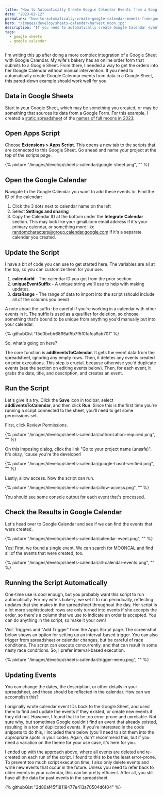 ```yaml
---
title: "How to Automatically Create Google Calendar Events from a Google Sheet"
date: "2023-02-12"
permalink: "how-to-automatically-create-google-calendar-events-from-google-sheet/"
hero: "/images/develop/sheets-calendar/harvest_moon.jpg"
description: "If you need to automatically create Google Calendar events from data in a Google Sheet, this pared-down example should work well for you."
tags:
  - google sheets
  - google calendar
---
```


I'm writing this up after doing a more complex integration of a Google Sheet with Google Calendar. My wife's bakery has an online order form that submits to a Google Sheet. From there, I needed a way to get the orders into her Google Calendar without manual intervention. If you need to automatically create Google Calendar events from data in a Google Sheet, this pared-down example should work well for you.

## Data in Google Sheets

Start in your Google Sheet, which may be something you created, or may be something that sources its data from a Google Form. For this example, I created a [static spreadsheet](https://docs.google.com/spreadsheets/d/1oUljByyOCIujLQN09VKPQ8_AMXOMuJzfdTRbw7Tt5Os/edit?usp=sharing) of the [names of full moons in 2023](https://www.space.com/39238-full-moon-names.html).

## Open Apps Script

Choose **Extensions > Apps Script**. This opens a new tab to the scripts that are connected to this Google Sheet. Go ahead and name your project at the top of the scripts page.

{% picture "/images/develop/sheets-calendar/google-sheet.png", "" %}

## Open the Google Calendar

Navigate to the Google Calendar you want to add these events to. Find the ID of the calendar:

1. Click the 3 dots next to calendar name on the left
1. Select **Settings and sharing**
1. Copy the Calendar ID at the bottom under the **Integrate Calendar** section. This may look like your gmail.com email address if it's your primary calendar, or something more like randomcharacters@group.calendar.google.com if it's a separate calendar you created.

## Update the Script

I have a bit of code you can use to get started here. The variables are all at the top, so you can customize them for your use.

1. **calendarId** - The calendar ID you got from the prior section.
1. **uniqueEventSuffix** - A unique string we'll use to help with making updates.
1. **dataRange** - The range of data to import into the script (should include all of the columns you need)

A note about the suffix: be careful if you’re working in a calendar with other events in it. The suffix is used as a qualifier for deletion, so choose something that's bound to be unique from anything you'd manually put into your calendar.

{% githubGist "f5c0bcbb6896af5b7f5f0fafca9ab70f" %}

So, what's going on here?

The core function is **addEventsToCalendar**. It gets the event data from the spreadsheet, ignoring any empty rows. Then, it deletes any events created on prior executions. This step is crucial, because otherwise you'd duplicate events (see the section on editing events below). Then, for each event, it grabs the date, title, and description, and creates an event.

## Run the Script

Let's give it a try. Click the **Save** icon in toolbar, select **addEventsToCalendar**, and then click **Run**. Since this is the first time you're running a script connected to the sheet, you'll need to get some permissions set.

First, click Review Permissions.

{% picture "/images/develop/sheets-calendar/authorization-required.png", "" %}

On this imposing dialog, click the link "Go to your project name (unsafe)". It's okay, 'cause you're the developer!

{% picture "/images/develop/sheets-calendar/google-hasnt-verified.png", "" %}

Lastly, allow access. Now the script can run.

{% picture "/images/develop/sheets-calendar/allow-access.png", "" %}

You should see some console output for each event that's processed.

## Check the Results in Google Calendar

Let's head over to Google Calendar and see if we can find the events that were created.

{% picture "/images/develop/sheets-calendar/calendar-event.png", "" %}

Yes! First, we found a single event. We can search for MOONCAL and find all of the events that were created, too.

{% picture "/images/develop/sheets-calendar/all-calendar-events.png", "" %}

## Running the Script Automatically

One-time use is cool enough, but you probably want this script to run automatically. For my wife's bakery, we set it to run periodically, reflecting updates that she makes in the spreadsheet throughout the day. Her script is a lot more sophisticated: rows are only turned into events if she accepts the order, so there's a column that we use to indicate an order is accepted. You can do anything in the script, so make it your own!

Visit Triggers and "Add Trigger" from the Apps Script page. The screenshot below shows an option for setting up an interval-based trigger. You can also trigger from spreadsheet or calendar changes, but be careful of race conditions. The script can execute concurrently, and that can result in some nasty race conditions. So, I prefer interval-based execution.

{% picture "/images/develop/sheets-calendar/trigger-menu.png", "" %}

## Updating Events

You can change the dates, the description, or other details in your spreadsheet, and those should be reflected in the calendar. How can we accomplish this?

I originally wrote calendar event IDs back to the Google Sheet, and used them to find and update the events if they existed, or create new events if they did not. However, I found that to be too error-prone and unreliable. Not sure why, but sometimes Google couldn't find an event that already existed, resulting in a ton of duplicated events. If you're interested in the code snippets to do this, I included them below (you'll need to slot them into the appropriate spots in your code). Again, don't recommend this, but if you need a variation on the theme for your use case, it's here for you.

I ended up with the approach above, where all events are deleted and re-created on each run of the script. I found to this to be the least error-prone. To prevent too much script execution time, I also only delete events and write new events that occur in the future. Unless you need to refer back to older events in your calendar, this can be pretty efficient. After all, you still have all the data for past events in the spreadsheet.

{% githubGist "2d80af45f18118477e413a70504d6f04" %}
